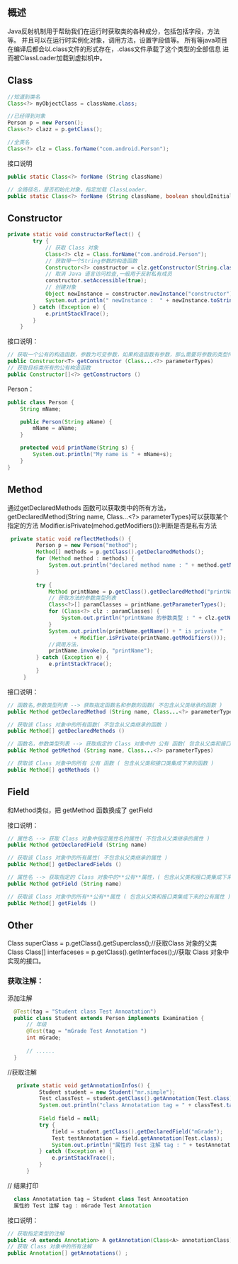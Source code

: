 ## 概述

Java反射机制用于帮助我们在运行时获取类的各种成分，包括包括字段，方法等。
并且可以在运行时实例化对象，调用方法，设置字段值等。
所有等java项目在编译后都会以.class文件的形式存在，.class文件承载了这个类型的全部信息
进而被ClassLoader加载到虚拟机中。

## Class
```java
//知道到类名
Class<?> myObjectClass = className.class;
```

```java
//已经得到对象
Person p = new Person();
Class<?> clazz = p.getClass();
```

```java
//全类名
Class<?> clz = Class.forName("com.android.Person");
```

接口说明
```java
public static Class<?> forName (String className)

// 全路径名，是否初始化对象，指定加载 ClassLoader.
public static Class<?> forName (String className, boolean shouldInitialize, ClassLoader classLoader)
```

## Constructor

```java
private static void constructorReflect() {
        try {
            // 获取 Class 对象
            Class<?> clz = Class.forName("com.android.Person");
            // 获取带一个String参数的构造函数
            Constructor<?> constructor = clz.getConstructor(String.class);
            // 取消 Java 语言访问检查,一般用于反射私有成员
            constructor.setAccessible(true);
            // 创建对象
            Object newInstance = constructor.newInstance("constructor");
            System.out.println(" newInstance :  " + newInstance.toString());
        } catch (Exception e) {
            e.printStackTrace();
        }
    }
```

接口说明：

```java
// 获取一个公有的构造函数，参数为可变参数，如果构造函数有参数，那么需要将参数的类型传递给 getConstructor 方法
public Constructor<T> getConstructor (Class...<?> parameterTypes)
// 获取目标类所有的公有构造函数
public Constructor[]<?> getConstructors ()
```

Person：
```java
public class Person {
    String mName;

    public Person(String aName) {
        mName = aName;
    }

    protected void printName(String s) {
        System.out.println("My name is " + mName+s);
    }
}
```

## Method

通过getDeclaredMethods 函数可以获取类中的所有方法，
getDeclaredMethod(String name, Class...<?> parameterTypes)可以获取某个指定的方法
Modifier.isPrivate(mehod.getModifiers()):判断是否是私有方法

```java
 private static void reflectMethods() {
         Person p = new Person("method");
         Method[] methods = p.getClass().getDeclaredMethods();
         for (Method method : methods) {
             System.out.println("declared method name : " + method.getName());
         }
 
         try {
             Method printName = p.getClass().getDeclaredMethod("printName", String.class);
             // 获取方法的参数类型列表
             Class<?>[] paramClasses = printName.getParameterTypes();
             for (Class<?> clz : paramClasses) {
                 System.out.println("printName 的参数类型 : " + clz.getName());
             }
             System.out.println(printName.getName() + " is private "
                     + Modifier.isPrivate(printName.getModifiers()));
             //调用方法，
             printName.invoke(p, "printName");
         } catch (Exception e) {
             e.printStackTrace();
         }
     }
```

接口说明：
```java
// 函数名,参数类型列表 --> 获取指定函数名和参数的函数( 不包含从父类继承的函数 )
public Method getDeclaredMethod (String name, Class...<?> parameterTypes)

// 获取该 Class 对象中的所有函数( 不包含从父类继承的函数 )
public Method[] getDeclaredMethods ()

// 函数名，参数类型列表 --> 获取指定的 Class 对象中的 公有 函数( 包含从父类和接口类集成下来的函数 )
public Method getMethod (String name, Class...<?> parameterTypes)

// 获取该 Class 对象中的所有 公有 函数 ( 包含从父类和接口类集成下来的函数 )
public Method[] getMethods ()
```

## Field

和Method类似，把 getMethod 函数换成了 getField

接口说明：
```java
// 属性名 --> 获取 Class 对象中指定属性名的属性( 不包含从父类继承的属性 )
public Method getDeclaredField (String name)

// 获取该 Class 对象中的所有属性( 不包含从父类继承的属性 )
public Method[] getDeclaredFields ()

// 属性名 --> 获取指定的 Class 对象中的**公有**属性，( 包含从父类和接口类集成下来的公有属性 )
public Method getField (String name)

// 获取该 Class 对象中的所有**公有**属性 ( 包含从父类和接口类集成下来的公有属性 )
public Method[] getFields ()
```

## Other

Class<?> superClass = p.getClass().getSuperclass();//获取Class 对象的父类Class
Class<?>[] interfaceses = p.getClass().getInterfaces();//获取 Class 对象中实现的接口。
  
### 获取注解：

添加注解
```java
  @Test(tag = "Student class Test Annoatation")
  public class Student extends Person implements Examination {
      // 年级
      @Test(tag = "mGrade Test Annotation ")
      int mGrade;
  
      // ......
  }
```
 
//获取注解
```java
   private static void getAnnotationInfos() {
          Student student = new Student("mr.simple");
          Test classTest = student.getClass().getAnnotation(Test.class);
          System.out.println("class Annotatation tag = " + classTest.tag());
  
          Field field = null;
          try {
              field = student.getClass().getDeclaredField("mGrade");
              Test testAnnotation = field.getAnnotation(Test.class);
              System.out.println("属性的 Test 注解 tag : " + testAnnotation.tag());
          } catch (Exception e) {
              e.printStackTrace();
          }
      }

```

// 结果打印
```java
  class Annotatation tag = Student class Test Annoatation
  属性的 Test 注解 tag : mGrade Test Annotation
```

接口说明：

```java
// 获取指定类型的注解
public <A extends Annotation> A getAnnotation(Class<A> annotationClass) ;
// 获取 Class 对象中的所有注解
public Annotation[] getAnnotations() ;
```